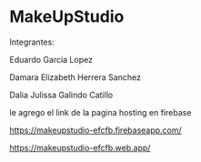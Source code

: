 # MakeUpStudio

Integrantes:

Eduardo Garcia Lopez

Damara Elizabeth Herrera Sanchez

Dalia Julissa Galindo Catillo

le agrego el link de la pagina hosting en firebase

https://makeupstudio-efcfb.firebaseapp.com/

https://makeupstudio-efcfb.web.app/
